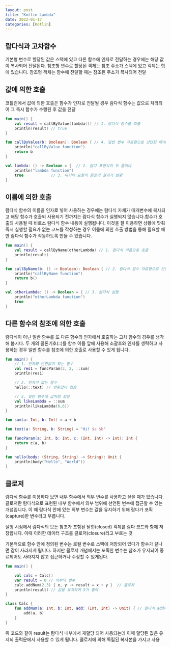 ```yaml
---
layout: post
title: "Kotlin Lambda"
date: 2022-01-17
categories: [Kotlin]
---
```


## 람다식과 고차함수

기본형 변수로 할당된 값은 스택에 있고 다른 함수에 인자로 전달하는 경우에는 해당 값이 복사되어 전달된다.
참조형 변수로 할당된 객체는 참조 주소가 스택에 있고 객체는 힙에 있습니다. 참조형 객체는 함수에 전달할 때는 참조된 주소가 복사되어 전달

## 값에 의한 호출

코틀린에서 값에 의한 호출은 함수가 인자로 전달될 경우 람다식 함수는 값으로 처리되어 그 즉시 함수가 수행된 후 값을 전달

```kotlin
fun main() {
    val result = callByValue(lambda()) // 1. 람다식 함수를 호출
    println(result) // true
}

fun callByValue(b: Boolean): Boolean { // 4. 일반 변수 자료형으로 선언된 매개변수
    println("callByValue function")
    return b
}

val lambda: () -> Boolean = {  // 2. 람다 표현식이 두 줄이다
    println("lambda function")
    true 		    // 3. 마지막 표현식 문장의 결과가 반환
}
```

## 이름에 의한 호출

람다식 함수의 이름을 인자로 넣어 사용하는 경우에는 람다식 자체가 매개변수에 복사되고 해당 함수가 호출되 사용되기 전까지는 람다식 함수가 실행되지 않습니다.함수가 호출되 사용될 때 비로소 람다식 함수 내용이 실행됩니다. 이것을 잘 이용하면 상황에 맞춰 즉시 실행할 필요가 없는 코드를 작성하는 경우 이름에 의한 호출 방법을 통해 필요할 때만 람다식 함수가 작동하도록 만들 수 있습니다.

```kotlin
fun main() {
    val result = callByName(otherLambda) // 1. 람다식 이름으로 호출
    println(result)
}

fun callByName(b: () -> Boolean): Boolean { // 2. 람다식 함수 자료형으로 선언된 매개변수
    println("callByName function")
    return b()
}

val otherLambda: () -> Boolean = { // 3. 람다식 실행
    println("otherLambda function")
    true
}
```

## 다른 함수의 참조에 의한 호출

람다식이 아닌 일반 함수를 또 다른 함수의 인자에서 호출하는 고차 함수의 경우를 생각해 봅시다. 두 개의 콜론기호(::)를 함수 이름 앞에 사용해 소괄호와 인자를 생략하고 사용하는 경우 일반 함수를 참조에 의한 호출로 사용할 수 있게 됩니다.

```kotlin
fun main() {
    // 1. 인자와 반환값이 있는 함수
    val res1 = funcParam(3, 2, ::sum)
    println(res1)

    // 2. 인자가 없는 함수
    hello(::text) // 반환값이 없음

    // 3. 일반 변수에 값처럼 할당
    val likeLambda = ::sum
    println(likeLambda(6,6))
}

fun sum(a: Int, b: Int) = a + b

fun text(a: String, b: String) = "Hi! $a $b"

fun funcParam(a: Int, b: Int, c: (Int, Int) -> Int): Int {
    return c(a, b)
}

fun hello(body: (String, String) -> String): Unit {
    println(body("Hello", "World"))
}
```

## 클로저

람다식 함수를 이용하다 보면 내부 함수에서 외부 변수를 사용하고 싶을 때가 있습니다. 클로저란 람다식으로 표현된 내부 함수에서 외부 범위에 선언된 변수에 접근할 수 있는 개념입니다. 이 때 람다식 안에 있는 외부 변수는 값을 유지하기 위해 람다가 포획(capture)한 변수라고 부릅니다.

실행 시점에서 람다식의 모든 참조가 포함된 닫힌(closed) 객체를 람다 코드와 함께 저장합니다. 이때 이러한 데이터 구조를 클로저(closure)라고 부르는 것

기본적으로 함수 안에 정의된 변수는 로컬 변수로 스택에 저장되어 있다가 함수가 끝나면 같이 사라지게 됩니다. 하지만 클로저 개념에서는 포획한 변수는 참조가 유지되어 종료되어도 사라지지 않고 접근하거나 수정할 수 있게된다.

```kotlin
fun main() {

    val calc = Calc()
    var result = 0 // 외부의 변수
    calc.addNum(2,3) { x, y -> result = x + y }  // 클로저
    println(result) // 값을 유지하여 5가 출력
}

class Calc {
    fun addNum(a: Int, b: Int, add: (Int, Int) -> Unit) { // 람다식 add에는 반환값이 없음
        add(a, b)
    }
}
```

위 코드와 같이 result는 람다식 내부에서 재할당 되어 사용되는데 이때 할당된 값은 유지되 출력문에서 사용할 수 있게 됩니다. 클로저에 의해 독립된 복사본을 가지고 사용
